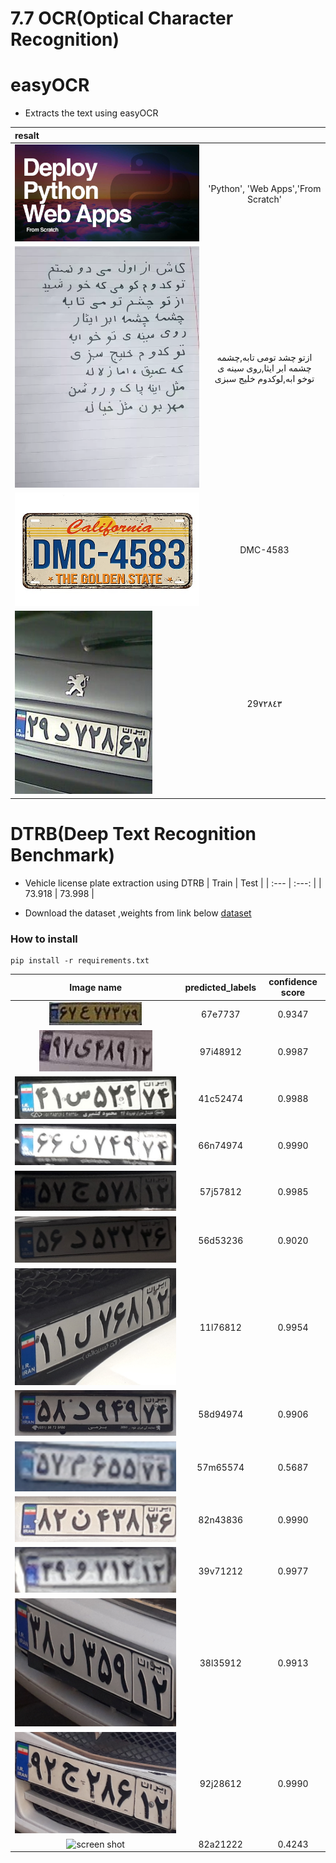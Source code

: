 # 7.7 OCR(Optical Character Recognition)
# easyOCR
- Extracts the text using easyOCR

| resalt |  	     | 
| :---   |   :---:   | 
| ![screen shot](https://github.com/MohamadNematizadeh/Deep-Learning/blob/main/7.7.OCR/EasyOcr/input/easyOCR.jpg?raw=true)    | 'Python', 'Web Apps','From Scratch'|
| ![screen shot](https://github.com/MohamadNematizadeh/Deep-Learning/blob/main/7.7.OCR/EasyOcr/input/2.webp?raw=true)    | ازتو چشد تومی تابه,چشمه چشمه ابر ایثا,روى سينه ى توخو ابه,لوكدوم خليج سبزى|
| ![screen shot](https://github.com/MohamadNematizadeh/Deep-Learning/blob/main/7.7.OCR/EasyOcr/input/3.jpg?raw=true)    | DMC-4583|
| ![screen shot](https://github.com/MohamadNematizadeh/Deep-Learning/blob/main/7.7.OCR/EasyOcr/input/Iranian_plate.jpg?raw=true)    | 29٧٢٨٤٣|

# DTRB(Deep Text Recognition Benchmark)
- Vehicle license plate extraction using DTRB
    | Train | Test  | 
    | :---   |   :---:   | 
    | 73.918 | 73.998   | 

- Download the  dataset ,weights  from link below
 [dataset](https://drive.google.com/drive/folders/1hTuK4nj27cyAGaRL3ZqOqbO8gU_9IJCK)
### How to install
```
pip install -r requirements.txt
```
|          Image name        |  predicted_labels   | confidence score |  
| :----------------------:   | :-----------: | :--------: |
| ![screen shot](https://github.com/MohamadNematizadeh/Deep-Learning/blob/main/7.7.OCR/DTRB/test_imag/00192.jpg?raw=true) | 67e7737 |0.9347|
| ![screen shot](https://github.com/MohamadNematizadeh/Deep-Learning/blob/main/7.7.OCR/DTRB/test_imag/01656.jpg?raw=true)    | 97i48912|0.9987|
| ![screen shot](https://github.com/MohamadNematizadeh/Deep-Learning/blob/main/7.7.OCR/DTRB/test_imag/image2.jpg?raw=true) |41c52474   |0.9988|
| ![screen shot](https://github.com/MohamadNematizadeh/Deep-Learning/blob/main/7.7.OCR/DTRB/test_imag/image4.jpg?raw=true) | 66n74974  |0.9990|
| ![screen shot](https://github.com/MohamadNematizadeh/Deep-Learning/blob/main/7.7.OCR/DTRB/test_imag/image5.jpg?raw=true) |57j57812 |0.9985|
| ![screen shot](https://github.com/MohamadNematizadeh/Deep-Learning/blob/main/7.7.OCR/DTRB/test_imag/image7.jpg?raw=true)    |56d53236|0.9020|
| ![screen shot](https://github.com/MohamadNematizadeh/Deep-Learning/blob/main/7.7.OCR/DTRB/test_imag/image9.jpg?raw=true) |11l76812   |0.9954|
| ![screen shot](https://github.com/MohamadNematizadeh/Deep-Learning/blob/main/7.7.OCR/DTRB/test_imag/image10.jpg?raw=true) |58d94974|0.9906|
| ![screen shot](https://github.com/MohamadNematizadeh/Deep-Learning/blob/main/7.7.OCR/DTRB/test_imag/image11.jpg?raw=true) |57m65574  |0.5687|
| ![screen shot](https://github.com/MohamadNematizadeh/Deep-Learning/blob/main/7.7.OCR/DTRB/test_imag/image12.jpg?raw=true) | 82n43836 |0.9990|
| ![screen shot](https://github.com/MohamadNematizadeh/Deep-Learning/blob/main/7.7.OCR/DTRB/test_imag/image13.jpg?raw=true)    | 39v71212 |0.9977|
| ![screen shot](https://github.com/MohamadNematizadeh/Deep-Learning/blob/main/7.7.OCR/DTRB/test_imag/image14.jpg?raw=true) |38l35912 |0.9913|
| ![screen shot](https://github.com/MohamadNematizadeh/Deep-Learning/blob/main/7.7.OCR/DTRB/test_imag/image15.jpg?raw=true) | 92j28612 |0.9990|
| ![screen shot](https://github.com/MohamadNematizadeh/Deep-Learning/blob/main/7.7.OCR/DTRB/test_imag/image40.jpg.jpg?raw=true) | 82a21222  |0.4243|

